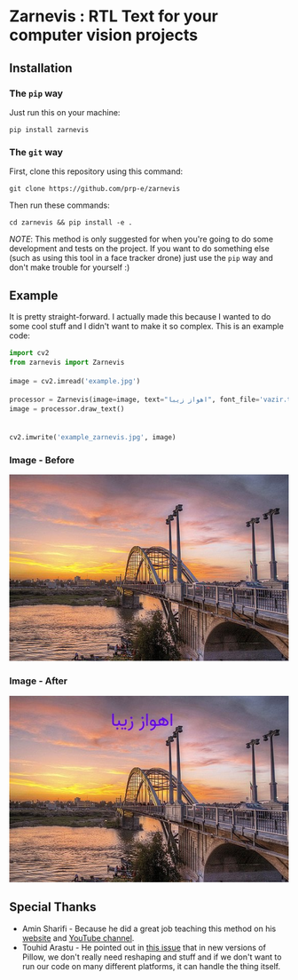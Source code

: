 # Zarnevis : RTL Text for your computer vision projects

## Installation 
### The `pip` way 

Just run this on your machine: 

```
pip install zarnevis
``` 

### The `git` way 

First, clone this repository using this command:

```
git clone https://github.com/prp-e/zarnevis
```

Then run these commands:

```
cd zarnevis && pip install -e . 
``` 

_NOTE_: This method is only suggested for when you're going to do some development and tests on the project. If you want to do something else (such as using this tool in a face tracker drone) just use the `pip` way and don't make trouble for yourself :) 

## Example 

It is pretty straight-forward. I actually made this because I wanted to do some cool stuff and I didn't want to make it so complex. This is an example code: 

```python
import cv2
from zarnevis import Zarnevis

image = cv2.imread('example.jpg')

processor = Zarnevis(image=image, text="اهواز زیبا", font_file='vazir.ttf', font_size=36, text_coords=(200,20), color=(255,0,100))
image = processor.draw_text()


cv2.imwrite('example_zarnevis.jpg', image)
``` 

### Image - Before 

![Example Image](example.jpg)

### Image - After 

![Example Image with Zarnevis](example_zarnevis.jpg)

## Special Thanks

- Amin Sharifi - Because he did a great job teaching this method on his [website](https://bigm.ir/persian-character-in-opencv/) and [YouTube channel](https://www.youtube.com/watch?v=RPb1X6Cf-ZU).
- Touhid Arastu - He pointed out in [this issue](https://github.com/prp-e/zarnevis/issues/1) that in new versions of Pillow, we don't really need reshaping and stuff and if we don't want to run our code on many different platforms, it can handle the thing itself. 